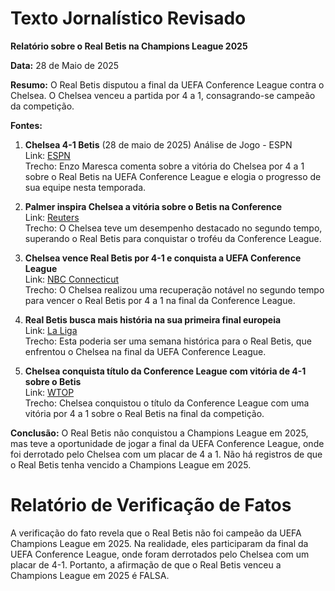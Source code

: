 # Texto Jornalístico Revisado

**Relatório sobre o Real Betis na Champions League 2025**  

**Data:** 28 de Maio de 2025  

**Resumo:** O Real Betis disputou a final da UEFA Conference League contra o Chelsea. O Chelsea venceu a partida por 4 a 1, consagrando-se campeão da competição.  

**Fontes:**  
1. **Chelsea 4-1 Betis** (28 de maio de 2025) Análise de Jogo - ESPN  
   Link: [ESPN](https://www.espn.com/soccer/report/_/gameId/733676)  
   Trecho: Enzo Maresca comenta sobre a vitória do Chelsea por 4 a 1 sobre o Real Betis na UEFA Conference League e elogia o progresso de sua equipe nesta temporada.

2. **Palmer inspira Chelsea a vitória sobre o Betis na Conference**  
   Link: [Reuters](https://www.reuters.com/sports/soccer/palmer-inspires-chelsea-victory-conference-league-final-2025-05-28/)  
   Trecho: O Chelsea teve um desempenho destacado no segundo tempo, superando o Real Betis para conquistar o troféu da Conference League.

3. **Chelsea vence Real Betis por 4-1 e conquista a UEFA Conference League**  
   Link: [NBC Connecticut](https://www.nbcconnecticut.com/news/sports/soccer/chelsea-real-betis-conference-final-score/3575059/)  
   Trecho: O Chelsea realizou uma recuperação notável no segundo tempo para vencer o Real Betis por 4 a 1 na final da Conference League.

4. **Real Betis busca mais história na sua primeira final europeia**  
   Link: [La Liga](https://www.laliga.com/en-US/news/real-betis-look-to-make-more-history-in-their-first-ever-european-final)  
   Trecho: Esta poderia ser uma semana histórica para o Real Betis, que enfrentou o Chelsea na final da UEFA Conference League.

5. **Chelsea conquista título da Conference League com vitória de 4-1 sobre o Betis**  
   Link: [WTOP](https://wtop.com/sports/2025/05/chelsea-wins-conference-league-title-with-4-1-victory-over-real-betis-in-final-of-europes-third-tier-competition/)  
   Trecho: Chelsea conquistou o título da Conference League com uma vitória por 4 a 1 sobre o Real Betis na final da competição.

**Conclusão:** O Real Betis não conquistou a Champions League em 2025, mas teve a oportunidade de jogar a final da UEFA Conference League, onde foi derrotado pelo Chelsea com um placar de 4 a 1. Não há registros de que o Real Betis tenha vencido a Champions League em 2025.

# Relatório de Verificação de Fatos

A verificação do fato revela que o Real Betis não foi campeão da UEFA Champions League em 2025. Na realidade, eles participaram da final da UEFA Conference League, onde foram derrotados pelo Chelsea com um placar de 4-1. Portanto, a afirmação de que o Real Betis venceu a Champions League em 2025 é FALSA.
